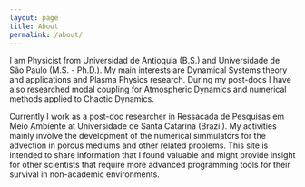 ```yaml
---
layout: page
title: About
permalink: /about/
---
```


I am Physicist from Universidad de Antioquia (B.S.) and Universidade de São Paulo (M.S. - Ph.D.). My main interests are Dynamical Systems theory and applications and Plasma Physics research. During my post-docs I have also researched modal coupling for Atmospheric Dynamics and numerical methods applied to Chaotic Dynamics.

Currently I work as a post-doc researcher in Ressacada de Pesquisas em Meio Ambiente at Universidade de Santa Catarina (Brazil). My activities mainly involve the development of the numerical simmulators for the advection in porous mediums and other related problems. This site is intended to share information that I found valuable and might provide insight for other scientists that require more advanced programming tools for their survival in non-academic environments.